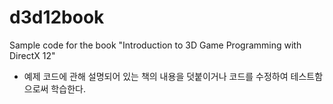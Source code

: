 # d3d12book
Sample code for the book "Introduction to 3D Game Programming with DirectX 12"
<br>
- 예제 코드에 관해 설명되어 있는 책의 내용을 덧붙이거나 코드를 수정하여 테스트함으로써 학습한다.
